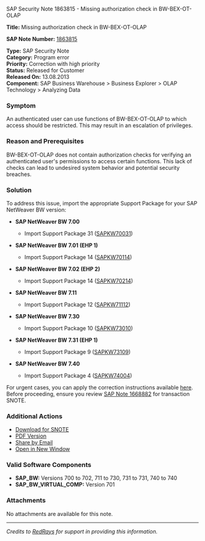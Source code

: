 SAP Security Note 1863815 - Missing authorization check in BW-BEX-OT-OLAP

**Title:** Missing authorization check in BW-BEX-OT-OLAP

**SAP Note Number:** [1863815](https://me.sap.com/notes/1863815)

**Type:** SAP Security Note  
**Category:** Program error  
**Priority:** Correction with high priority  
**Status:** Released for Customer  
**Released On:** 13.08.2013  
**Component:** SAP Business Warehouse > Business Explorer > OLAP Technology > Analyzing Data

### **Symptom**
An authenticated user can use functions of BW-BEX-OT-OLAP to which access should be restricted. This may result in an escalation of privileges.

### **Reason and Prerequisites**
BW-BEX-OT-OLAP does not contain authorization checks for verifying an authenticated user's permissions to access certain functions. This lack of checks can lead to undesired system behavior and potential security breaches.

### **Solution**
To address this issue, import the appropriate Support Package for your SAP NetWeaver BW version:

- **SAP NetWeaver BW 7.00**
  - Import Support Package 31 ([SAPKW70031](https://me.sap.com/support/package/SAPKW70031))
  
- **SAP NetWeaver BW 7.01 (EHP 1)**
  - Import Support Package 14 ([SAPKW70114](https://me.sap.com/support/package/SAPKW70114))
  
- **SAP NetWeaver BW 7.02 (EHP 2)**
  - Import Support Package 14 ([SAPKW70214](https://me.sap.com/support/package/SAPKW70214))
  
- **SAP NetWeaver BW 7.11**
  - Import Support Package 12 ([SAPKW71112](https://me.sap.com/support/package/SAPKW71112))
  
- **SAP NetWeaver BW 7.30**
  - Import Support Package 10 ([SAPKW73010](https://me.sap.com/support/package/SAPKW73010))
  
- **SAP NetWeaver BW 7.31 (EHP 1)**
  - Import Support Package 9 ([SAPKW73109](https://me.sap.com/support/package/SAPKW73109))
  
- **SAP NetWeaver BW 7.40**
  - Import Support Package 4 ([SAPKW74004](https://me.sap.com/support/package/SAPKW74004))

For urgent cases, you can apply the correction instructions available [here](https://me.sap.com/corrins/0001863815/30). Before proceeding, ensure you review [SAP Note 1668882](https://me.sap.com/notes/1668882) for transaction SNOTE.

### **Additional Actions**
- [Download for SNOTE](https://notesdownloads.sap.com/note/0040000011017812017)
- [PDF Version](https://userapps.support.sap.com/sap/support/sfm/notes/print/0001863815?language=en-US&token=0FEEBAC10537356AF261E0A7AB081804)
- [Share by Email](https://me.sap.com/share/email)
- [Open in New Window](https://me.sap.com/open/newwindow)

### **Valid Software Components**
- **SAP_BW:** Versions 700 to 702, 711 to 730, 731 to 731, 740 to 740
- **SAP_BW_VIRTUAL_COMP:** Version 701

### **Attachments**
No attachments are available for this note.

---

*Credits to [RedRays](https://redrays.io) for support in providing this information.*